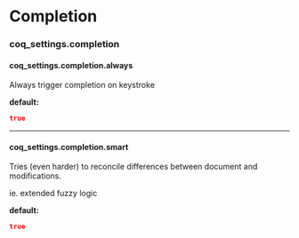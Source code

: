 # Completion

### coq_settings.completion

#### coq_settings.completion.always

Always trigger completion on keystroke

**default:**

```json
true
```

---

#### coq_settings.completion.smart

Tries (even harder) to reconcile differences between document and modifications.

ie. extended fuzzy logic

**default:**

```json
true
```
